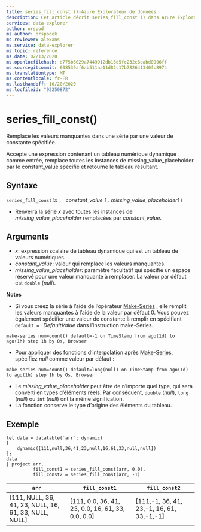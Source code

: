 ```yaml
---
title: series_fill_const ()-Azure Explorateur de données
description: Cet article décrit series_fill_const () dans Azure Explorateur de données.
services: data-explorer
author: orspod
ms.author: orspodek
ms.reviewer: alexans
ms.service: data-explorer
ms.topic: reference
ms.date: 02/13/2020
ms.openlocfilehash: d775b6029a7449912db16d5fc232c6eabd0996ff
ms.sourcegitcommit: 608539af6ab511aa11d82c17b782641340fc8974
ms.translationtype: MT
ms.contentlocale: fr-FR
ms.lasthandoff: 10/20/2020
ms.locfileid: "92250872"
---
```

# <a name="series_fill_const"></a>series_fill_const()

Remplace les valeurs manquantes dans une série par une valeur de constante spécifiée.

Accepte une expression contenant un tableau numérique dynamique comme entrée, remplace toutes les instances de missing_value_placeholder par le constant_value spécifié et retourne le tableau résultant.

## <a name="syntax"></a>Syntaxe

`series_fill_const(`*x* `, ` *constant_value* `[,` *missing_value_placeholder*`])`
* Renverra la série *x* avec toutes les instances de *missing_value_placeholder* remplacées par *constant_value*.

## <a name="arguments"></a>Arguments

* *x*: expression scalaire de tableau dynamique qui est un tableau de valeurs numériques.
* *constant_value*: valeur qui remplace les valeurs manquantes. 
* *missing_value_placeholder*: paramètre facultatif qui spécifie un espace réservé pour une valeur manquante à remplacer. La valeur par défaut est `double` (*null*).

**Notes**
* Si vous créez la série à l’aide de l’opérateur [Make-Series](make-seriesoperator.md) , elle remplit les valeurs manquantes à l’aide de la valeur par défaut 0. Vous pouvez également spécifier une valeur de constante à remplir en spécifiant `default = ` *DefaultValue* dans l’instruction make-Series.

```kusto
make-series num=count() default=-1 on TimeStamp from ago(1d) to ago(1h) step 1h by Os, Browser
```
  
* Pour appliquer des fonctions d’interpolation après [Make-Series](make-seriesoperator.md), spécifiez *null* comme valeur par défaut : 

```kusto
make-series num=count() default=long(null) on TimeStamp from ago(1d) to ago(1h) step 1h by Os, Browser
```
  
* Le *missing_value_placeholder* peut être de n’importe quel type, qui sera converti en types d’éléments réels. Par conséquent, `double` (*null*), `long` (*null*) ou `int` (*null*) ont la même signification.
* La fonction conserve le type d’origine des éléments du tableau. 

## <a name="example"></a>Exemple

<!-- csl: https://help.kusto.windows.net:443/Samples -->
```kusto
let data = datatable(`arr`: dynamic)
[
    dynamic([111,null,36,41,23,null,16,61,33,null,null])   
];
data 
| project arr, 
          fill_const1 = series_fill_const(arr, 0.0),
          fill_const2 = series_fill_const(arr, -1)  
```

|`arr`|`fill_const1`|`fill_const2`|
|---|---|---|
|[111, NULL, 36, 41, 23, NULL, 16, 61, 33, NULL, NULL]|[111, 0.0, 36, 41, 23, 0.0, 16, 61, 33, 0.0, 0.0]|[111,-1, 36, 41, 23,-1, 16, 61, 33,-1,-1]|
